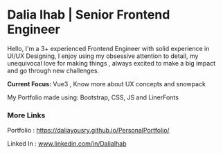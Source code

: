 <h1>Dalia Ihab | Senior Frontend Engineer</h1>

Hello, I'm a 3+ experienced Frontend Engineer with solid experience in UI/UX
Designing, I enjoy using my obsessive attention to detail, my unequivocal
love for making things , always excited to make a big impact and go
through new challenges.

<b>Current Focus:</b> Vue3 , Know more about UX concepts and snowpack

My Portfolio made using: Bootstrap, CSS, JS and LinerFonts

<h3>More Links </h3>

Portfolio : https://daliayousry.github.io/PersonalPortfolio/

Linked In : www.linkedin.com/in/DaliaIhab
